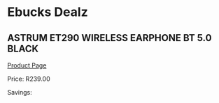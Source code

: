 
# Ebucks Dealz
## ASTRUM ET290 WIRELESS EARPHONE BT 5.0 BLACK
[Product Page](https://www.ebucks.com/web/shop/productSelected.do?prodId=1227724656&catId=1207273786)

Price: R239.00

Savings: 


	